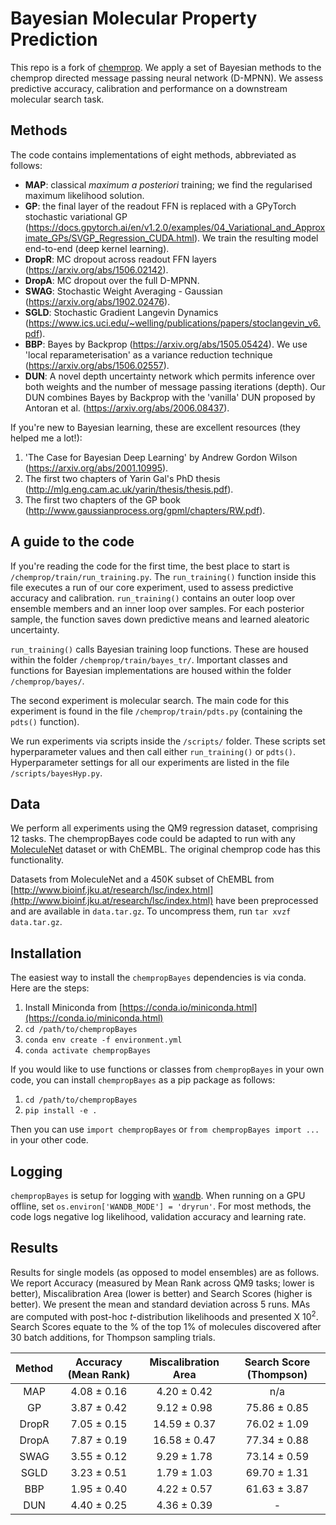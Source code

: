 # Bayesian Molecular Property Prediction

This repo is a fork of [chemprop](https://github.com/chemprop/chemprop). We apply a set of Bayesian methods to the chemprop directed message passing neural network (D-MPNN). We assess predictive accuracy, calibration and performance on a downstream molecular search task.

## Methods

The code contains implementations of eight methods, abbreviated as follows:
* **MAP**: classical *maximum a posteriori* training; we find the regularised maximum likelihood solution.
* **GP**: the final layer of the readout FFN is replaced with a GPyTorch stochastic variational GP (https://docs.gpytorch.ai/en/v1.2.0/examples/04_Variational_and_Approximate_GPs/SVGP_Regression_CUDA.html). We train the resulting model end-to-end (deep kernel learning).
* **DropR**: MC dropout across readout FFN layers (https://arxiv.org/abs/1506.02142).
* **DropA**: MC dropout over the full D-MPNN.
* **SWAG**: Stochastic Weight Averaging - Gaussian (https://arxiv.org/abs/1902.02476).
* **SGLD**: Stochastic Gradient Langevin Dynamics (https://www.ics.uci.edu/~welling/publications/papers/stoclangevin_v6.pdf).
* **BBP**: Bayes by Backprop (https://arxiv.org/abs/1505.05424). We use 'local reparameterisation' as a variance reduction technique (https://arxiv.org/abs/1506.02557).
* **DUN**: A novel depth uncertainty network which permits inference over both weights and the number of message passing iterations (depth). Our DUN combines Bayes by Backprop with the 'vanilla' DUN proposed by Antoran et al. (https://arxiv.org/abs/2006.08437).

If you're new to Bayesian learning, these are excellent resources (they helped me a lot!):
1. 'The Case for Bayesian Deep Learning' by Andrew Gordon Wilson (https://arxiv.org/abs/2001.10995).
2. The first two chapters of Yarin Gal's PhD thesis (http://mlg.eng.cam.ac.uk/yarin/thesis/thesis.pdf).
3. The first two chapters of the GP book (http://www.gaussianprocess.org/gpml/chapters/RW.pdf).

## A guide to the code

If you're reading the code for the first time, the best place to start is `/chemprop/train/run_training.py`. The `run_training()` function inside this file executes a run of our core experiment, used to assess predictive accuracy and calibration. `run_training()` contains an outer loop over ensemble members and an inner loop over samples. For each posterior sample, the function saves down predictive means and learned aleatoric uncertainty.

`run_training()` calls Bayesian training loop functions. These are housed within the folder `/chemprop/train/bayes_tr/`. Important classes and functions for Bayesian implementations are housed within the folder `/chemprop/bayes/`.

The second experiment is molecular search. The main code for this experiment is found in the file `/chemprop/train/pdts.py` (containing the `pdts()` function).

We run experiments via scripts inside the `/scripts/` folder. These scripts set hyperparameter values and then call either `run_training()` or `pdts()`. Hyperparameter settings for all our experiments are listed in the file `/scripts/bayesHyp.py`.

## Data

We perform all experiments using the QM9 regression dataset, comprising 12 tasks. The chempropBayes code could be adapted to run with any [MoleculeNet](http://moleculenet.ai/) dataset or with ChEMBL. The original chemprop code has this functionality.

Datasets from MoleculeNet and a 450K subset of ChEMBL from [http://www.bioinf.jku.at/research/lsc/index.html](http://www.bioinf.jku.at/research/lsc/index.html) have been preprocessed and are available in `data.tar.gz`. To uncompress them, run `tar xvzf data.tar.gz`.

## Installation

The easiest way to install the `chempropBayes` dependencies is via conda. Here are the steps:

1. Install Miniconda from [https://conda.io/miniconda.html](https://conda.io/miniconda.html)
2. `cd /path/to/chempropBayes`
3. `conda env create -f environment.yml`
4. `conda activate chempropBayes`

If you would like to use functions or classes from `chempropBayes` in your own code, you can install `chempropBayes` as a pip package as follows:

1. `cd /path/to/chempropBayes`
2. `pip install -e .`

Then you can use `import chempropBayes` or `from chempropBayes import ...` in your other code.

## Logging

`chempropBayes` is setup for logging with [wandb](https://www.wandb.com/). When running on a GPU offline, set `os.environ['WANDB_MODE'] = 'dryrun'`. For most methods, the code logs negative log likelihood, validation accuracy and learning rate.

## Results

Results for single models (as opposed to model ensembles) are as follows. We report Accuracy (measured by Mean Rank across QM9 tasks; lower is better), Miscalibration Area (lower is better) and Search Scores (higher is better). We present the mean and standard deviation across 5 runs. MAs are computed with post-hoc *t*-distribution likelihoods and presented X 10<sup>2</sup>. Search Scores equate to the % of the top 1% of molecules discovered after 30 batch additions, for Thompson sampling trials.


Method | Accuracy (Mean Rank) | Miscalibration Area | Search Score (Thompson) |
| :---: | :---: | :---: | :---: |
MAP   | 4.08 ± 0.16 |  4.20 ± 0.42 |      n/a     |
GP    | 3.87 ± 0.42 |  9.12 ± 0.98 | 75.86 ± 0.85 |
DropR | 7.05 ± 0.15 | 14.59 ± 0.37 | 76.02 ± 1.09 |
DropA | 7.87 ± 0.19 | 16.58 ± 0.47 | 77.34 ± 0.88 |
SWAG  | 3.55 ± 0.12 |  9.29 ± 1.78 | 73.14 ± 0.59 |
SGLD  | 3.23 ± 0.51 |  1.79 ± 1.03 | 69.70 ± 1.31 |
BBP   | 1.95 ± 0.40 |  4.22 ± 0.57 | 61.63 ± 3.87 |
DUN   | 4.40 ± 0.25 |  4.36 ± 0.39 |       -      |
